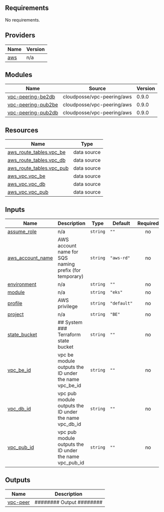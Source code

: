 <!-- BEGIN_TF_DOCS -->
## Requirements

No requirements.

## Providers

| Name | Version |
|------|---------|
| <a name="provider_aws"></a> [aws](#provider\_aws) | n/a |

## Modules

| Name | Source | Version |
|------|--------|---------|
| <a name="module_vpc-peering-be2db"></a> [vpc-peering-be2db](#module\_vpc-peering-be2db) | cloudposse/vpc-peering/aws | 0.9.0 |
| <a name="module_vpc-peering-pub2be"></a> [vpc-peering-pub2be](#module\_vpc-peering-pub2be) | cloudposse/vpc-peering/aws | 0.9.0 |
| <a name="module_vpc-peering-pub2db"></a> [vpc-peering-pub2db](#module\_vpc-peering-pub2db) | cloudposse/vpc-peering/aws | 0.9.0 |

## Resources

| Name | Type |
|------|------|
| [aws_route_tables.vpc_be](https://registry.terraform.io/providers/hashicorp/aws/latest/docs/data-sources/route_tables) | data source |
| [aws_route_tables.vpc_db](https://registry.terraform.io/providers/hashicorp/aws/latest/docs/data-sources/route_tables) | data source |
| [aws_route_tables.vpc_pub](https://registry.terraform.io/providers/hashicorp/aws/latest/docs/data-sources/route_tables) | data source |
| [aws_vpc.vpc_be](https://registry.terraform.io/providers/hashicorp/aws/latest/docs/data-sources/vpc) | data source |
| [aws_vpc.vpc_db](https://registry.terraform.io/providers/hashicorp/aws/latest/docs/data-sources/vpc) | data source |
| [aws_vpc.vpc_pub](https://registry.terraform.io/providers/hashicorp/aws/latest/docs/data-sources/vpc) | data source |

## Inputs

| Name | Description | Type | Default | Required |
|------|-------------|------|---------|:--------:|
| <a name="input_assume_role"></a> [assume\_role](#input\_assume\_role) | n/a | `string` | `""` | no |
| <a name="input_aws_account_name"></a> [aws\_account\_name](#input\_aws\_account\_name) | AWS account name for SQS naming prefix (for temporary) | `string` | `"aws-rd"` | no |
| <a name="input_environment"></a> [environment](#input\_environment) | n/a | `string` | `""` | no |
| <a name="input_module"></a> [module](#input\_module) | n/a | `string` | `"eks"` | no |
| <a name="input_profile"></a> [profile](#input\_profile) | AWS privilege | `string` | `"default"` | no |
| <a name="input_project"></a> [project](#input\_project) | n/a | `string` | `"BE"` | no |
| <a name="input_state_bucket"></a> [state\_bucket](#input\_state\_bucket) | ## System ### Terraform state bucket | `string` | `""` | no |
| <a name="input_vpc_be_id"></a> [vpc\_be\_id](#input\_vpc\_be\_id) | vpc be module outputs the ID under the name vpc\_be\_id | `string` | `""` | no |
| <a name="input_vpc_db_id"></a> [vpc\_db\_id](#input\_vpc\_db\_id) | vpc pub module outputs the ID under the name vpc\_db\_id | `string` | `""` | no |
| <a name="input_vpc_pub_id"></a> [vpc\_pub\_id](#input\_vpc\_pub\_id) | vpc pub module outputs the ID under the name vpc\_pub\_id | `string` | `""` | no |

## Outputs

| Name | Description |
|------|-------------|
| <a name="output_vpc-peer"></a> [vpc-peer](#output\_vpc-peer) | ######## Output ######## |
<!-- END_TF_DOCS -->